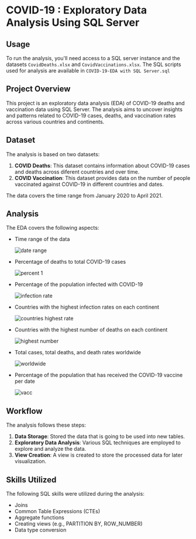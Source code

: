 # COVID-19 : Exploratory Data Analysis Using SQL Server

## Usage
To run the analysis, you'll need access to a SQL server instance and the datasets `CovidDeaths.xlsx` and `CovidVaccinations.xlsx`. The SQL scripts used for analysis are available in `COVID-19-EDA with SQL Server.sql`

## Project Overview
This project is an exploratory data analysis (EDA) of COVID-19 deaths and vaccination data using SQL Server. The analysis aims to uncover insights and patterns related to COVID-19 cases, deaths, and vaccination rates across various countries and continents.

## Dataset
The analysis is based on two datasets:

1. **COVID Deaths**: This dataset contains information about COVID-19 cases and deaths across diferent countries and over time.
2. **COVID Vaccination**: This dataset provides data on the number of people vaccinated against COVID-19 in different countries and dates.

The data covers the time range from January 2020 to April 2021.

## Analysis
The EDA covers the following aspects:

- Time range of the data

  ![date range](https://github.com/afrisiringo/Covid19Deaths-ExlporatoryDataAnalysis/assets/151942031/d484a1f3-ca63-4803-80a2-c8ec379d601a)
  
- Percentage of deaths to total COVID-19 cases

  ![percent 1](https://github.com/afrisiringo/Covid19Deaths-ExlporatoryDataAnalysis/assets/151942031/cb1eab19-702c-4484-8a91-310fc4f1b41e)

- Percentage of the population infected with COVID-19

  ![infection rate](https://github.com/afrisiringo/Covid19Deaths-ExlporatoryDataAnalysis/assets/151942031/4dae653a-3c26-4a64-8b6a-576fbe3cb357)

- Countries with the highest infection rates on each continent

  ![countries highest rate](https://github.com/afrisiringo/Covid19Deaths-ExlporatoryDataAnalysis/assets/151942031/885d0432-4919-421d-9858-ce87a64b203c)
  
- Countries with the highest number of deaths on each continent

  ![highest number](https://github.com/afrisiringo/Covid19Deaths-ExlporatoryDataAnalysis/assets/151942031/e95d3508-223c-4008-b68b-b218bcdd3b26)

- Total cases, total deaths, and death rates worldwide

  ![worldwide](https://github.com/afrisiringo/Covid19Deaths-ExlporatoryDataAnalysis/assets/151942031/2a641924-abb2-4942-a92c-9ad23b3ea98c)

- Percentage of the population that has received the COVID-19 vaccine per date
  
  ![vacc](https://github.com/afrisiringo/Covid19Deaths-ExlporatoryDataAnalysis/assets/151942031/fe30a3b1-5f68-48cc-9605-07effa7804cc)

## Workflow
The analysis follows these steps:

1. **Data Storage**: Stored the data that is going to be used into new tables.
2. **Exploratory Data Analysis**: Various SQL techniques are employed to explore and analyze the data.
3. **View Creation**: A view is created to store the processed data for later visualization.

## Skills Utilized
The following SQL skills were utilized during the analysis:

- Joins
- Common Table Expressions (CTEs)
- Aggregate functions 
- Creating views (e.g., PARTITION BY, ROW_NUMBER)
- Data type conversion



